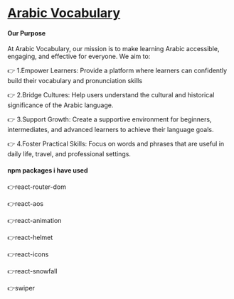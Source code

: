 # [Arabic Vocabulary](https://arabic-vocabulary-94d04.web.app/)

#### Our Purpose

At Arabic Vocabulary, our mission is to make learning Arabic accessible, engaging, and effective for everyone. We aim to:

👉 1.Empower Learners:
Provide a platform where learners can confidently build their vocabulary and pronunciation skills

👉 2.Bridge Cultures:
Help users understand the cultural and historical significance of the Arabic language.

👉 3.Support Growth:
Create a supportive environment for beginners, intermediates, and advanced learners to achieve their language goals.

👉 4.Foster Practical Skills:
Focus on words and phrases that are useful in daily life, travel, and professional settings.

#### npm packages i have used

👉react-router-dom

👉react-aos

👉react-animation

👉react-helmet

👉react-icons

👉react-snowfall

👉swiper
